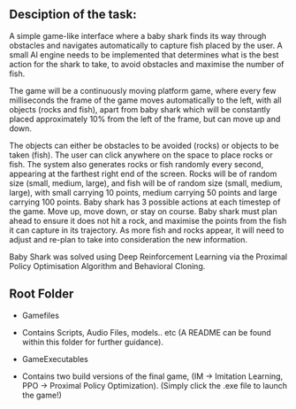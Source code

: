 ## Desciption of the task:

A simple game-like interface where a baby shark finds its way through obstacles and navigates
automatically to capture fish placed by the user. A small AI engine needs to be implemented
that determines what is the best action for the shark to take, to avoid obstacles and maximise
the number of fish.

The game will be a continuously moving platform game, where every few milliseconds the frame
of the game moves automatically to the left, with all objects (rocks and fish), apart from baby
shark which will be constantly placed approximately 10% from the left of the frame, but can
move up and down.

The objects can either be obstacles to be avoided (rocks) or objects to be taken (fish). The user
can click anywhere on the space to place rocks or fish. The system also generates rocks or fish
randomly every second, appearing at the farthest right end of the screen. Rocks will be of
random size (small, medium, large), and fish will be of random size (small, medium, large), with
small carrying 10 points, medium carrying 50 points and large carrying 100 points.
Baby shark has 3 possible actions at each timestep of the game. Move up, move down, or stay
on course. Baby shark must plan ahead to ensure it does not hit a rock, and maximise the points
from the fish it can capture in its trajectory. As more fish and rocks appear, it will need to adjust
and re-plan to take into consideration the new information.

Baby Shark was solved using Deep Reinforcement Learning via the Proximal Policy Optimisation Algorithm and Behavioral Cloning.

## Root Folder 

- Gamefiles

- Contains Scripts, Audio Files, models.. etc (A README can be found within this folder for further guidance).

- GameExecutables

- Contains two build versions of the final game, (IM -> Imitation Learning, PPO -> Proximal Policy Optimization).
	  (Simply click the .exe file to launch the game!)
